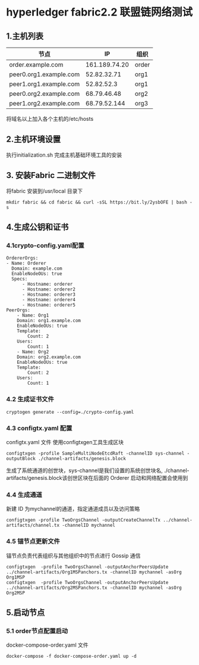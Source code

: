 # hyperledger fabric2.2 联盟链网络测试
## 1.主机列表
 |节点|IP|组织|
 |---|---|---|
 |order.example.com|161.189.74.20|order|
 |peer0.org1.example.com|52.82.32.71|org1|
 |peer1.org1.example.com|52.82.52.3|org1|
 |peer0.org2.example.com|68.79.46.48|org2|
 |peer1.org2.example.com|68.79.52.144|org3|
将域名以上加入各个主机的/etc/hosts
## 2.主机环境设置
执行initialization.sh 完成主机基础环境工具的安装
## 3. 安装Fabric 二进制文件
将fabric 安装到/usr/local 目录下  

    mkdir fabric && cd fabric && curl -sSL https://bit.ly/2ysbOFE | bash -s
## 4.生成公钥和证书
### 4.1crypto-config.yaml配置

    OrdererOrgs:
    - Name: Orderer
      Domain: example.com
      EnableNodeOUs: true
      Specs:
          - Hostname: orderer
          - Hostname: orderer2
          - Hostname: orderer3
          - Hostname: orderer4
          - Hostname: orderer5
    PeerOrgs:
        - Name: Org1
        Domain: org1.example.com
        EnableNodeOUs: true
        Template:
            Count: 2
        Users:
            Count: 1
        - Name: Org2
        Domain: org2.example.com
        EnableNodeOUs: true
        Template:
            Count: 2
        Users:
            Count: 1
### 4.2 生成证书文件

    cryptogen generate --config=./crypto-config.yaml
### 4.3 configtx.yaml 配置

configtx.yaml 文件
使用configtxgen工具生成区块

    configtxgen -profile SampleMultiNodeEtcdRaft -channelID sys-channel -outputBlock ./channel-artifacts/genesis.block
生成了系统通道的创世块，sys-channel是我们设置的系统创世块名,
./channel-artifacts/genesis.block该创世区块在后面的 Orderer 启动和网络配置会使用到
### 4.4 生成通道
新建 ID 为mychannel的通道，指定通道成员以及访问策略

    configtxgen -profile TwoOrgsChannel -outputCreateChannelTx ../channel-artifacts/channel.tx -channelID mychannel
### 4.5 锚节点更新文件
锚节点负责代表组织与其他组织中的节点进行 Gossip 通信

    configtxgen  -profile TwoOrgsChannel -outputAnchorPeersUpdate ../channel-artifacts/Org1MSPanchors.tx -channelID mychannel -asOrg Org1MSP
    configtxgen  -profile TwoOrgsChannel -outputAnchorPeersUpdate ../channel-artifacts/Org2MSPanchors.tx -channelID mychannel -asOrg Org2MSP
## 5.启动节点
### 5.1 order节点配置启动
docker-compose-order.yaml 文件

    docker-compose -f docker-compose-order.yaml up -d

